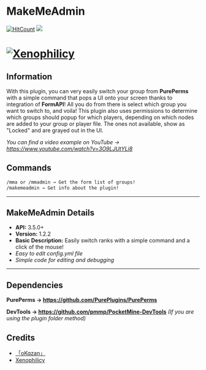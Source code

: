 # MakeMeAdmin
[![HitCount](http://hits.dwyl.io/Xenophilicy/MakeMeAdmin.svg)](http://hits.dwyl.io/Xenophilicy/MakeMeAdmin)
![](https://img.shields.io/discord/490677165289897995.svg?style=flat-square)

# [![Xenophilicy](https://i.imgur.com/KIxx8cS.png)]()

## Information
With this plugin, you can very easily switch your group from **PurePerms** with a simple command that pops a UI onto your screen thanks to integration of **FormAPI**! All you do from there is select which group you want to switch to, and voila! This plugin also uses permissions to determine which groups should popup for which players, depending on which nodes are added to your group or player file. The ones not available, show as "Locked" and are grayed out in the UI.

*You can find a video example on YouTube → https://www.youtube.com/watch?v=3O9LJUtYLi8*

## Commands
```diff
/mma or /mmadmin → Get the form list of groups!
/makemeadmin → Get info about the plugin!
```
***

## MakeMeAdmin Details
* **API:** 3.5.0+
* **Version:** 1.2.2
* **Basic Description:** Easily switch ranks with a simple command and a click of the mouse!
* *Easy to edit config.yml file*
* *Simple code for editing and debugging*
***

## Dependencies
**PurePerms → https://github.com/PurePlugins/PurePerms**	

**DevTools → https://github.com/pmmp/PocketMine-DevTools** *(If you are using the plugin folder method)*

## Credits
* [「oKqzan」](https://github.com/oKqzan/)
* [Xenophilicy](https://github.com/Xenophilicy/)
